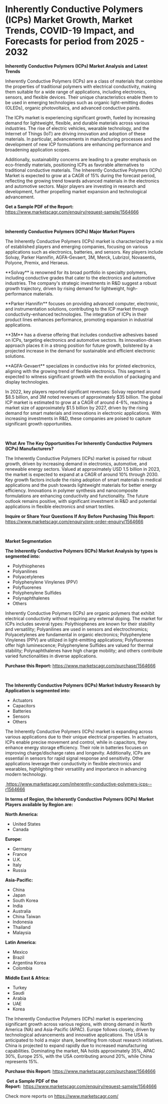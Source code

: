 <p><h1>Inherently Conductive Polymers (ICPs) Market Growth, Market Trends, COVID-19 Impact, and Forecasts for period from 2025 - 2032</h1></p><p><strong>Inherently Conductive Polymers (ICPs) Market Analysis and Latest Trends</strong></p>
<p><p>Inherently Conductive Polymers (ICPs) are a class of materials that combine the properties of traditional polymers with electrical conductivity, making them suitable for a wide range of applications, including electronics, sensors, and flexible devices. Their unique characteristics enable them to be used in emerging technologies such as organic light-emitting diodes (OLEDs), organic photovoltaics, and advanced conductive paints.</p><p>The ICPs market is experiencing significant growth, fueled by increasing demand for lightweight, flexible, and durable materials across various industries. The rise of electric vehicles, wearable technology, and the Internet of Things (IoT) are driving innovation and adoption of these materials. In particular, advancements in manufacturing processes and the development of new ICP formulations are enhancing performance and broadening application scopes.</p><p>Additionally, sustainability concerns are leading to a greater emphasis on eco-friendly materials, positioning ICPs as favorable alternatives to traditional conductive materials. The Inherently Conductive Polymers (ICPs) Market is expected to grow at a CAGR of 15% during the forecast period, reflecting the growing trend towards advanced materials in the electronics and automotive sectors. Major players are investing in research and development, further propelling market expansion and technological advancement.</p></p>
<p><strong>Get a Sample PDF of the Report:&nbsp;</strong> <a href="https://www.marketscagr.com/enquiry/request-sample/1564666?utm_campaign=2454&utm_medium=2&utm_source=Github&utm_content=ia&utm_term=02042025&utm_id=inherently-conductive-polymers-icps">https://www.marketscagr.com/enquiry/request-sample/1564666</a></p>
<p>&nbsp;</p>
<p><strong>Inherently Conductive Polymers (ICPs) Major Market Players</strong></p>
<p><p>The Inherently Conductive Polymers (ICPs) market is characterized by a mix of established players and emerging companies, focusing on various applications such as electronics, batteries, and sensors. Key players include Solvay, Parker Hannifin, AGFA-Gevaert, 3M, Merck, Lubrizol, Novasentis, Polyone, Premix, and Heraeus.</p><p>**Solvay** is renowned for its broad portfolio in specialty polymers, including conductive grades that cater to the electronics and automotive industries. The company's strategic investments in R&D suggest a robust growth trajectory, driven by rising demand for lightweight, high-performance materials.</p><p>**Parker Hannifin** focuses on providing advanced computer, electronic, and instrumentation solutions, contributing to the ICP market through conductivity-enhanced technologies. The integration of ICPs in their product lines enhances performance, promoting expansion in industrial applications.</p><p>**3M** has a diverse offering that includes conductive adhesives based on ICPs, targeting electronics and automotive sectors. Its innovation-driven approach places it in a strong position for future growth, bolstered by a projected increase in the demand for sustainable and efficient electronic solutions.</p><p>**AGFA-Gevaert** specializes in conductive inks for printed electronics, aligning with the growing trend of flexible electronics. This segment is expected to witness significant growth with the evolution of packaging and display technologies.</p><p>In 2022, key players reported significant revenues: Solvay reported around $8.5 billion, and 3M noted revenues of approximately $35 billion. The global ICP market is estimated to grow at a CAGR of around 4-6%, reaching a market size of approximately $1.5 billion by 2027, driven by the rising demand for smart materials and innovations in electronic applications. With increasing investments in R&D, these companies are poised to capture significant growth opportunities.</p></p>
<p>&nbsp;</p>
<p><strong>What Are The Key Opportunities For Inherently Conductive Polymers (ICPs) Manufacturers?</strong></p>
<p><p>The Inherently Conductive Polymers (ICPs) market is poised for robust growth, driven by increasing demand in electronics, automotive, and renewable energy sectors. Valued at approximately USD 1.5 billion in 2023, the market is expected to expand at a CAGR of around 10% through 2030. Key growth factors include the rising adoption of smart materials in medical applications and the push towards lightweight materials for better energy efficiency. Innovations in polymer synthesis and nanocomposite formulations are enhancing conductivity and functionality. The future outlook remains positive, with significant investment in R&D and potential applications in flexible electronics and smart textiles.</p></p>
<p><strong>Inquire or Share Your Questions If Any Before Purchasing This Report:</strong> <a href="https://www.marketscagr.com/enquiry/pre-order-enquiry/1564666?utm_campaign=2454&utm_medium=2&utm_source=Github&utm_content=ia&utm_term=02042025&utm_id=inherently-conductive-polymers-icps">https://www.marketscagr.com/enquiry/pre-order-enquiry/1564666</a></p>
<p>&nbsp;</p>
<p><strong>Market Segmentation</strong></p>
<p><strong>The Inherently Conductive Polymers (ICPs) Market Analysis by types is segmented into:</strong></p>
<p><ul><li>Polythiophenes</li><li>Polyanilines</li><li>Polyacetylenes</li><li>Polyphenylene Vinylenes (PPV)</li><li>Polyfluorenes</li><li>Polyphenylene Sulfides</li><li>Polynaphthalenes</li><li>Others</li></ul></p>
<p><p>Inherently Conductive Polymers (ICPs) are organic polymers that exhibit electrical conductivity without requiring any external doping. The market for ICPs includes several types: Polythiophenes are known for their stability and versatility; Polyanilines are used in sensors and electrochromics; Polyacetylenes are fundamental in organic electronics; Polyphenylene Vinylenes (PPV) are utilized in light-emitting applications; Polyfluorenes offer high luminescence; Polyphenylene Sulfides are valued for thermal stability; Polynaphthalenes have high charge mobility; and others contribute varied functionalities in diverse applications.</p></p>
<p><strong>Purchase this Report:&nbsp;</strong><a href="https://www.marketscagr.com/purchase/1564666?utm_campaign=2454&utm_medium=2&utm_source=Github&utm_content=ia&utm_term=02042025&utm_id=inherently-conductive-polymers-icps">https://www.marketscagr.com/purchase/1564666</a></p>
<p>&nbsp;</p>
<p><strong>The Inherently Conductive Polymers (ICPs) Market Industry Research by Application is segmented into:</strong></p>
<p><ul><li>Actuators</li><li>Capacitors</li><li>Batteries</li><li>Sensors</li><li>Others</li></ul></p>
<p><p>The Inherently Conductive Polymers (ICPs) market is expanding across various applications due to their unique electrical properties. In actuators, ICPs enable precise movement and control, while in capacitors, they enhance energy storage efficiency. Their role in batteries focuses on improving charge/discharge rates and longevity. Additionally, ICPs are essential in sensors for rapid signal response and sensitivity. Other applications leverage their conductivity in flexible electronics and wearables, highlighting their versatility and importance in advancing modern technology.</p></p>
<p><a href="https://www.marketscagr.com/inherently-conductive-polymers-icps--r1564666?utm_campaign=2454&utm_medium=2&utm_source=Github&utm_content=ia&utm_term=02042025&utm_id=inherently-conductive-polymers-icps">&nbsp;https://www.marketscagr.com/inherently-conductive-polymers-icps--r1564666</a></p>
<p><strong>In terms of Region, the Inherently Conductive Polymers (ICPs) Market Players available by Region are:</strong></p>
<p>
    <p> <strong> North America: </strong>
        <ul>
            <li>United States</li>
            <li>Canada</li>
        </ul>
        </p> 
    <p> <strong> Europe: </strong>
        <ul>
            <li>Germany</li>
            <li>France</li>
            <li>U.K.</li>
            <li>Italy</li>
            <li>Russia</li>
        </ul>
        </p> 
    <p> <strong> Asia-Pacific: </strong>
        <ul>
            <li>China</li>
            <li>Japan</li>
            <li>South Korea</li>
            <li>India</li>
            <li>Australia</li>
            <li>China Taiwan</li>
            <li>Indonesia</li>
            <li>Thailand</li>
            <li>Malaysia</li>
        </ul>
        </p> 
    <p> <strong> Latin America: </strong>
        <ul>
            <li>Mexico</li>
            <li>Brazil</li>
            <li>Argentina Korea</li>
            <li>Colombia</li>
        </ul>
        </p> 
    <p> <strong> Middle East & Africa: </strong>
        <ul>
            <li>Turkey</li>
            <li>Saudi</li>
            <li>Arabia</li>
            <li>UAE</li>
            <li>Korea</li>
        </ul>
    </p>
    </p>
<p><p>The Inherently Conductive Polymers (ICPs) market is experiencing significant growth across various regions, with strong demand in North America (NA) and Asia-Pacific (APAC). Europe follows closely, driven by technological advancements and innovative applications. The USA is anticipated to hold a major share, benefiting from robust research initiatives. China is projected to expand rapidly due to increased manufacturing capabilities. Dominating the market, NA holds approximately 35%, APAC 30%, Europe 25%, with the USA contributing around 20%, while China represents 15%.</p></p>
<p><strong>Purchase this Report: </strong><a href="https://www.marketscagr.com/purchase/1564666?utm_campaign=2454&utm_medium=2&utm_source=Github&utm_content=ia&utm_term=02042025&utm_id=inherently-conductive-polymers-icps">https://www.marketscagr.com/purchase/1564666</a></p>
<p>&nbsp;<strong>Get a Sample PDF of the Report:&nbsp;&nbsp;</strong><a href="https://www.marketscagr.com/enquiry/request-sample/1564666?utm_campaign=2454&utm_medium=2&utm_source=Github&utm_content=ia&utm_term=02042025&utm_id=inherently-conductive-polymers-icps">https://www.marketscagr.com/enquiry/request-sample/1564666</a></p>
<p><strong></strong></p>
<p>Check more reports on <a href="https://www.marketscagr.com/?utm_campaign=2454&utm_medium=2&utm_source=Github&utm_content=ia&utm_term=02042025&utm_id=inherently-conductive-polymers-icps">https://www.marketscagr.com/</a></p>